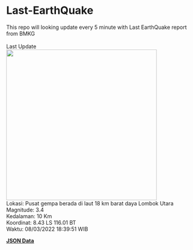 # Last-EarthQuake
This repo will looking update every 5 minute with Last EarthQuake report from BMKG
<br>
<br>
Last Update
<br>
<img src="https://ews.bmkg.go.id/TEWS/data/20220308183951.mmi.jpg" width="400"/>
<br>
Lokasi: Pusat gempa berada di laut 18 km barat daya Lombok Utara <br>
Magnitude: 3.4 <br>
Kedalaman: 10 Km <br>
Koordinat: 8.43 LS 116.01 BT <br>
Waktu: 08/03/2022 18:39:51 WIB <br>

<a href="./data/data.json">**JSON Data**</a>
